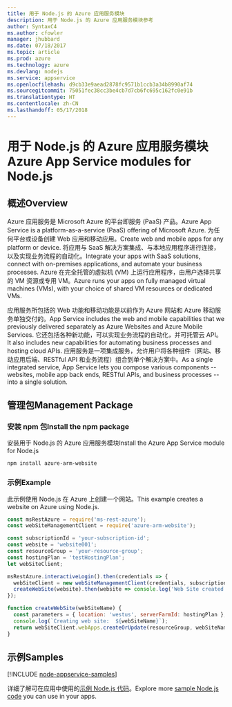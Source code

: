 ```yaml
---
title: 用于 Node.js 的 Azure 应用服务模块
description: 用于 Node.js 的 Azure 应用服务模块参考
author: SyntaxC4
ms.author: cfowler
manager: jhubbard
ms.date: 07/18/2017
ms.topic: article
ms.prod: azure
ms.technology: azure
ms.devlang: nodejs
ms.service: appservice
ms.openlocfilehash: d9cb33e9aead2878fc9571b1ccb3a34b8990af74
ms.sourcegitcommit: 75051fec38cc3be4cb7d7cb6fc695c162fc0e91b
ms.translationtype: HT
ms.contentlocale: zh-CN
ms.lasthandoff: 05/17/2018
---
```

# <a name="azure-app-service-modules-for-nodejs"></a><span data-ttu-id="d28a0-103">用于 Node.js 的 Azure 应用服务模块</span><span class="sxs-lookup"><span data-stu-id="d28a0-103">Azure App Service modules for Node.js</span></span>

## <a name="overview"></a><span data-ttu-id="d28a0-104">概述</span><span class="sxs-lookup"><span data-stu-id="d28a0-104">Overview</span></span>

<span data-ttu-id="d28a0-105">Azure 应用服务是 Microsoft Azure 的平台即服务 (PaaS) 产品。</span><span class="sxs-lookup"><span data-stu-id="d28a0-105">Azure App Service is a platform-as-a-service (PaaS) offering of Microsoft Azure.</span></span> <span data-ttu-id="d28a0-106">为任何平台或设备创建 Web 应用和移动应用。</span><span class="sxs-lookup"><span data-stu-id="d28a0-106">Create web and mobile apps for any platform or device.</span></span> <span data-ttu-id="d28a0-107">将应用与 SaaS 解决方案集成、与本地应用程序进行连接，以及实现业务流程的自动化。</span><span class="sxs-lookup"><span data-stu-id="d28a0-107">Integrate your apps with SaaS solutions, connect with on-premises applications, and automate your business processes.</span></span> <span data-ttu-id="d28a0-108">Azure 在完全托管的虚拟机 (VM) 上运行应用程序，由用户选择共享的 VM 资源或专用 VM。</span><span class="sxs-lookup"><span data-stu-id="d28a0-108">Azure runs your apps on fully managed virtual machines (VMs), with your choice of shared VM resources or dedicated VMs.</span></span>

<span data-ttu-id="d28a0-109">应用服务所包括的 Web 功能和移动功能是以前作为 Azure 网站和 Azure 移动服务单独交付的。</span><span class="sxs-lookup"><span data-stu-id="d28a0-109">App Service includes the web and mobile capabilities that we previously delivered separately as Azure Websites and Azure Mobile Services.</span></span> <span data-ttu-id="d28a0-110">它还包括各种新功能，可以实现业务流程的自动化，并可托管云 API。</span><span class="sxs-lookup"><span data-stu-id="d28a0-110">It also includes new capabilities for automating business processes and hosting cloud APIs.</span></span> <span data-ttu-id="d28a0-111">应用服务是一项集成服务，允许用户将各种组件（网站、移动应用后端、RESTful API 和业务流程）组合到单个解决方案中。</span><span class="sxs-lookup"><span data-stu-id="d28a0-111">As a single integrated service, App Service lets you compose various components -- websites, mobile app back ends, RESTful APIs, and business processes -- into a single solution.</span></span>

## <a name="management-package"></a><span data-ttu-id="d28a0-112">管理包</span><span class="sxs-lookup"><span data-stu-id="d28a0-112">Management Package</span></span>

### <a name="install-the-npm-package"></a><span data-ttu-id="d28a0-113">安装 npm 包</span><span class="sxs-lookup"><span data-stu-id="d28a0-113">Install the npm package</span></span>

<span data-ttu-id="d28a0-114">安装用于 Node.js 的 Azure 应用服务模块</span><span class="sxs-lookup"><span data-stu-id="d28a0-114">Install the Azure App Service module for Node.js</span></span>

```bash
npm install azure-arm-website
```

### <a name="example"></a><span data-ttu-id="d28a0-115">示例</span><span class="sxs-lookup"><span data-stu-id="d28a0-115">Example</span></span>

<span data-ttu-id="d28a0-116">此示例使用 Node.js 在 Azure 上创建一个网站。</span><span class="sxs-lookup"><span data-stu-id="d28a0-116">This example creates a website on Azure using Node.js.</span></span>

```javascript
const msRestAzure = require('ms-rest-azure');
const webSiteManagementClient = require('azure-arm-website');

const subscriptionId = 'your-subscription-id';
const website = 'website001';
const resourceGroup = 'your-resource-group';
const hostingPlan = 'testHostingPlan';
let webSiteClient;

msRestAzure.interactiveLogin().then(credentials => {
  webSiteClient = new webSiteManagementClient(credentials, subscriptionId);
  createWebSite(website).then(website => console.log('Web Site created successfully', website));
});

function createWebSite(webSiteName) {
  const parameters = { location: 'westus', serverFarmId: hostingPlan };
  console.log(`Creating web site:  ${webSiteName}`);
  return webSiteClient.webApps.createOrUpdate(resourceGroup, webSiteName, parameters, null);
}
```

## <a name="samples"></a><span data-ttu-id="d28a0-117">示例</span><span class="sxs-lookup"><span data-stu-id="d28a0-117">Samples</span></span>

[!INCLUDE [node-appservice-samples](../docs-ref-conceptual/includes/appservice-samples.md)]

<span data-ttu-id="d28a0-118">详细了解可在应用中使用的[示例 Node.js 代码](https://azure.microsoft.com/resources/samples/?platform=nodejs)。</span><span class="sxs-lookup"><span data-stu-id="d28a0-118">Explore more [sample Node.js code](https://azure.microsoft.com/resources/samples/?platform=nodejs) you can use in your apps.</span></span>

